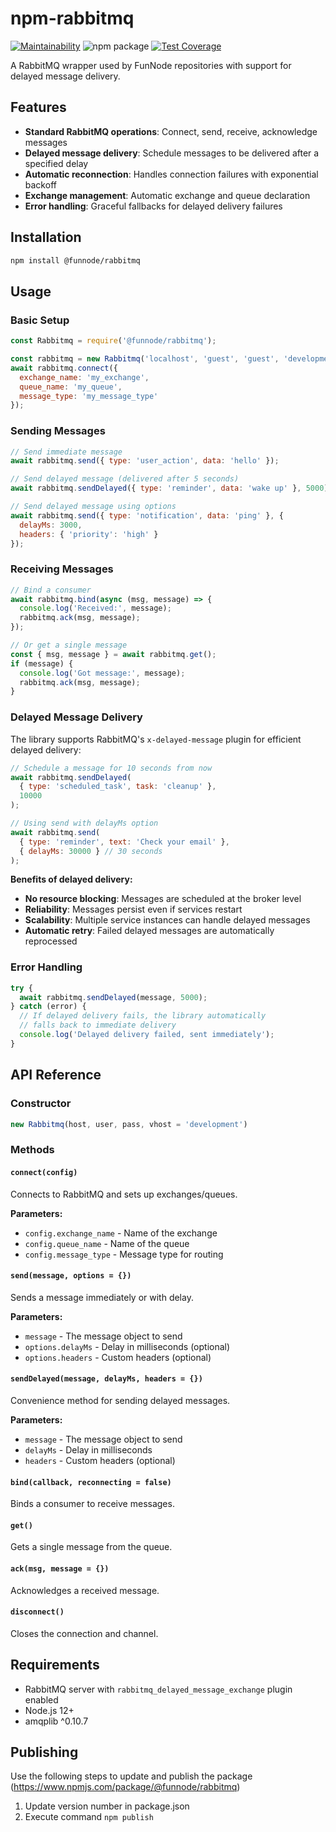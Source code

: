 # npm-rabbitmq

[![Maintainability](https://api.codeclimate.com/v1/badges/bb0ede39e5bbf0862934/maintainability)](https://codeclimate.com/github/FunNode/npm-rabbitmq/maintainability)
![npm package](https://github.com/FunNode/npm-rabbitmq/workflows/npm%20package/badge.svg)
[![Test Coverage](https://api.codeclimate.com/v1/badges/bb0ede39e5bbf0862934/test_coverage)](https://codeclimate.com/github/FunNode/npm-rabbitmq/test_coverage)

A RabbitMQ wrapper used by FunNode repositories with support for delayed message delivery.

## Features

- **Standard RabbitMQ operations**: Connect, send, receive, acknowledge messages
- **Delayed message delivery**: Schedule messages to be delivered after a specified delay
- **Automatic reconnection**: Handles connection failures with exponential backoff
- **Exchange management**: Automatic exchange and queue declaration
- **Error handling**: Graceful fallbacks for delayed delivery failures

## Installation

```bash
npm install @funnode/rabbitmq
```

## Usage

### Basic Setup

```javascript
const Rabbitmq = require('@funnode/rabbitmq');

const rabbitmq = new Rabbitmq('localhost', 'guest', 'guest', 'development');
await rabbitmq.connect({
  exchange_name: 'my_exchange',
  queue_name: 'my_queue',
  message_type: 'my_message_type'
});
```

### Sending Messages

```javascript
// Send immediate message
await rabbitmq.send({ type: 'user_action', data: 'hello' });

// Send delayed message (delivered after 5 seconds)
await rabbitmq.sendDelayed({ type: 'reminder', data: 'wake up' }, 5000);

// Send delayed message using options
await rabbitmq.send({ type: 'notification', data: 'ping' }, {
  delayMs: 3000,
  headers: { 'priority': 'high' }
});
```

### Receiving Messages

```javascript
// Bind a consumer
await rabbitmq.bind(async (msg, message) => {
  console.log('Received:', message);
  rabbitmq.ack(msg, message);
});

// Or get a single message
const { msg, message } = await rabbitmq.get();
if (message) {
  console.log('Got message:', message);
  rabbitmq.ack(msg, message);
}
```

### Delayed Message Delivery

The library supports RabbitMQ's `x-delayed-message` plugin for efficient delayed delivery:

```javascript
// Schedule a message for 10 seconds from now
await rabbitmq.sendDelayed(
  { type: 'scheduled_task', task: 'cleanup' },
  10000
);

// Using send with delayMs option
await rabbitmq.send(
  { type: 'reminder', text: 'Check your email' },
  { delayMs: 30000 } // 30 seconds
);
```

**Benefits of delayed delivery:**
- **No resource blocking**: Messages are scheduled at the broker level
- **Reliability**: Messages persist even if services restart
- **Scalability**: Multiple service instances can handle delayed messages
- **Automatic retry**: Failed delayed messages are automatically reprocessed

### Error Handling

```javascript
try {
  await rabbitmq.sendDelayed(message, 5000);
} catch (error) {
  // If delayed delivery fails, the library automatically
  // falls back to immediate delivery
  console.log('Delayed delivery failed, sent immediately');
}
```

## API Reference

### Constructor

```javascript
new Rabbitmq(host, user, pass, vhost = 'development')
```

### Methods

#### `connect(config)`
Connects to RabbitMQ and sets up exchanges/queues.

**Parameters:**
- `config.exchange_name` - Name of the exchange
- `config.queue_name` - Name of the queue
- `config.message_type` - Message type for routing

#### `send(message, options = {})`
Sends a message immediately or with delay.

**Parameters:**
- `message` - The message object to send
- `options.delayMs` - Delay in milliseconds (optional)
- `options.headers` - Custom headers (optional)

#### `sendDelayed(message, delayMs, headers = {})`
Convenience method for sending delayed messages.

**Parameters:**
- `message` - The message object to send
- `delayMs` - Delay in milliseconds
- `headers` - Custom headers (optional)

#### `bind(callback, reconnecting = false)`
Binds a consumer to receive messages.

#### `get()`
Gets a single message from the queue.

#### `ack(msg, message = {})`
Acknowledges a received message.

#### `disconnect()`
Closes the connection and channel.

## Requirements

- RabbitMQ server with `rabbitmq_delayed_message_exchange` plugin enabled
- Node.js 12+
- amqplib ^0.10.7

## Publishing

Use the following steps to update and publish the package (https://www.npmjs.com/package/@funnode/rabbitmq)

1. Update version number in package.json
2. Execute command `npm publish`
